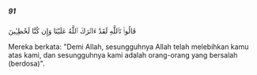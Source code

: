 ##### 91

<span class="ayah">قَالُوا۟ تَٱللَّهِ لَقَدْ ءَاثَرَكَ ٱللَّهُ عَلَيْنَا وَإِن كُنَّا لَخَٰطِـِٔينَ</span>

<span class="ayah_translation">Mereka berkata: "Demi Allah, sesungguhnya Allah telah melebihkan kamu atas kami, dan sesungguhnya kami adalah orang-orang yang bersalah (berdosa)".</span>
